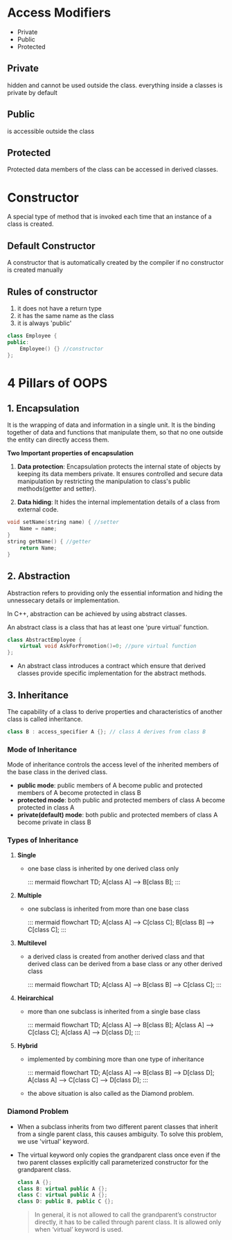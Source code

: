 # Access Modifiers

- Private
- Public
- Protected

## Private
hidden and cannot be used outside the class. everything inside a classes is private by default

## Public
is accessible outside the class

## Protected
Protected data members of the class can be accessed in derived classes.


# Constructor

A special type of method that is invoked  each time that an instance of a class is created.

## Default Constructor
A constructor that is automatically created by the compiler if no constructor is created manually

## Rules of constructor
1. it does not have a return type
2. it has the same name as the class 
3. it is always 'public'

``` cpp
class Employee {
public:
    Employee() {} //constructor
};
```

# 4 Pillars of OOPS
## 1. Encapsulation
It is the wrapping of data and information in a single unit.
It is the binding together of data and functions that manipulate them, so that no one outside the entity can directly access them.

**Two Important properties of encapsulation**
1. **Data protection**: Encapsulation protects the internal state of objects by keeping its data members private. It ensures controlled and secure data manipulation by restricting the manipulation to class's public methods(getter and setter).

2. **Data hiding**: It hides the internal implementation details of a class from external code.

``` cpp
void setName(string name) { //setter
    Name = name;
}
string getName() { //getter
    return Name;
}
```

## 2. Abstraction
Abstraction refers to providing only the essential information and hiding the unnessecary details or implementation.

In C++, abstraction can be achieved by using abstract classes.

An abstract class is a class that has at least one 'pure virtual' function.

``` cpp
class AbstractEmployee {
    virtual void AskForPromotion()=0; //pure virtual function
};
```

- An abstract class introduces a contract which ensure that derived classes provide specific implementation for the abstract methods.

## 3. Inheritance
The capability of a class to derive properties and characteristics of another class is called inheritance.
``` cpp
class B : access_specifier A {}; // class A derives from class B
```

### Mode of Inheritance
Mode of inheritance controls the access level of the inherited members of the base class in the derived class.
- **public mode**: public members of A become public and protected members of A become protected in class B
- **protected mode**: both public and protected members of class A become protected in class A 
- **private(default) mode**: both public and protected members of class A become private in class B

### Types of Inheritance

1. **Single**
    - one base class is inherited by one derived class only

        ::: mermaid
        flowchart TD;
            A[class A] --> B[class B];
        :::

2. **Multiple**
    - one subclass is inherited from more than one base class

        ::: mermaid
        flowchart TD;
            A[class A] --> C[class C];
            B[class B] --> C[class C];
        :::

3. **Multilevel**
    - a derived class is created from another derived class and that derived class can be derived from a base class or any other derived class

        ::: mermaid
        flowchart TD;
            A[class A] --> B[class B] --> C[class C];
        :::

4. **Heirarchical**
    - more than one subclass is inherited from a single base class

        ::: mermaid
        flowchart TD;
            A[class A] --> B[class B];
            A[class A] --> C[class C];
            A[class A] --> D[class D];
        :::

5. **Hybrid**
    - implemented by combining more than one type of inheritance

        ::: mermaid
        flowchart TD;
            A[class A] --> B[class B] --> D[class D];
            A[class A] --> C[class C] --> D[class D];
        :::
    - the above situation is also called as the Diamond problem.

### Diamond Problem
- When a subclass inherits from two different parent classes that inherit from a single parent class, this causes ambiguity. To solve this problem, we use 'virtual' keyword.
- The virtual keyword only copies the grandparent class once even if the two parent classes explicitly call parameterized constructor for the grandparent class.

    ``` cpp
    class A {};
    class B: virtual public A {};
    class C: virtual public A {};
    class D: public B, public C {};
    ```

    > In general, it is not allowed to call the grandparent’s constructor directly, it has to be called through parent class. It is allowed only when ‘virtual’ keyword is used.

